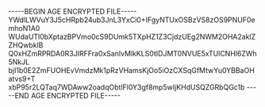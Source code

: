 -----BEGIN AGE ENCRYPTED FILE-----
YWdlLWVuY3J5cHRpb24ub3JnL3YxCi0+IFgyNTUxOSBzVS8zOS9PNUF0emhoN1A0
WUdaUTl0bXptazBPVmo0cS9DUmk5TXpHZ1Z3CjdzUEg2NWM2OHA2aklZZHQwbklB
Q0xHZmRPRDA0R3JIRFFra0xSanlvMlkKLS0tIDJMT0NVUE5xTUlCNHl6ZWh5NkJL
bjI1b0E2ZmFUOHEvVmdzMk1pRzVHamsKjOo5iOzCXSqGfMtwYu0YBBaOHatvs9+T
xbP95r2LQTaq7WDAww2oadqObtlFl0Y3gf8mp5wIjKHdUSQZGRbQGc1b
-----END AGE ENCRYPTED FILE-----
